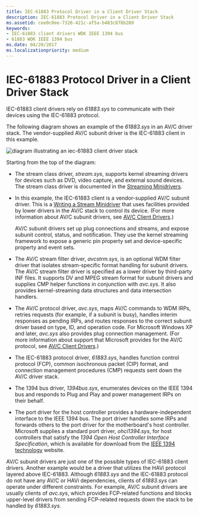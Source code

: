 ```yaml
---
title: IEC-61883 Protocol Driver in a Client Driver Stack
description: IEC-61883 Protocol Driver in a Client Driver Stack
ms.assetid: cee0c0ee-7326-421c-af5a-b483c878b289
keywords:
- IEC-61883 client drivers WDK IEEE 1394 bus
- 61883 WDK IEEE 1394 bus
ms.date: 04/20/2017
ms.localizationpriority: medium
---
```


# IEC-61883 Protocol Driver in a Client Driver Stack





IEC-61883 client drivers rely on *61883.sys* to communicate with their devices using the IEC-61883 protocol.

The following diagram shows an example of the *61883.sys* in an AV/C driver stack. The vendor-supplied AV/C subunit driver is the IEC-61883 client in this example.

![diagram illustrating an iec-61883 client driver stack](images/61883stk.png)

Starting from the top of the diagram:

-   The stream class driver, *stream.sys*, supports kernel streaming drivers for devices such as DVD, video capture, and external sound devices. The stream class driver is documented in the [Streaming Minidrivers](../stream/streaming-minidrivers2.md).

-   In this example, the IEC-61883 client is a vendor-supplied AV/C subunit driver. This is a [Writing a Stream Minidriver](../stream/writing-a-stream-minidriver.md) that uses facilities provided by lower drivers in the AV/C stack to control its device. (For more information about AV/C subunit drivers, see [AV/C Client Drivers](../stream/av-c-client-drivers2.md).)

    AV/C subunit drivers set up plug connections and streams, and expose subunit control, status, and notification. They use the kernel streaming framework to expose a generic pin property set and device-specific property and event sets.

-   The AV/C stream filter driver, *avcstrm.sys*, is an optional WDM filter driver that isolates stream-specific format handling for subunit drivers. The AV/C stream filter driver is specified as a lower driver by third-party INF files. It supports DV and MPEG stream format for subunit drivers and supplies CMP helper functions in conjunction with *avc.sys*. It also provides kernel-streaming data structures and data intersection handlers.

-   The AV/C protocol driver, *avc.sys*, maps AV/C commands to WDM IRPs, retries requests (for example, if a subunit is busy), handles interim responses as pending IRPs, and routes responses to the correct subunit driver based on type, ID, and operation code. For Microsoft Windows XP and later, *avc.sys* also provides plug connection management. (For more information about support that Microsoft provides for the AV/C protocol, see [AV/C Client Drivers](../stream/av-c-client-drivers2.md).)

-   The IEC-61883 protocol driver, *61883.sys*, handles function control protocol (FCP), common isochronous packet (CIP) format, and connection management procedures (CMP) requests sent down the AV/C driver stack.

-   The 1394 bus driver, *1394bus.sys*, enumerates devices on the IEEE 1394 bus and responds to Plug and Play and power management IRPs on their behalf.

-   The port driver for the host controller provides a hardware-independent interface to the IEEE 1394 bus. The port driver handles some IRPs and forwards others to the port driver for the motherboard's host controller. Microsoft supplies a standard port driver, *ohci1394.sys*, for host controllers that satisfy the *1394 Open Host Controller Interface Specification*, which is available for download from the [IEEE 1394 technology](https://go.microsoft.com/fwlink/p/?linkid=8729) website.

AV/C subunit drivers are just one of the possible types of IEC-61883 client drivers. Another example would be a driver that utilizes the HAVi protocol layered above IEC-61883. Although *61883.sys* and the IEC-61883 protocol do not have any AV/C or HAVi dependencies, clients of *61883.sys* can operate under different constraints. For example, AV/C subunit drivers are usually clients of *avc.sys*, which provides FCP-related functions and blocks upper-level drivers from sending FCP-related requests down the stack to be handled by *61883.sys*.

 

